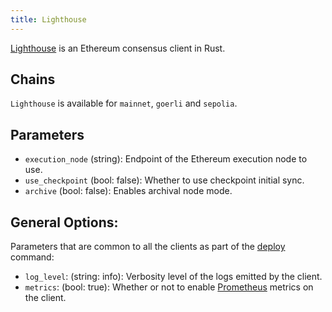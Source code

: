 ```yaml
---
title: Lighthouse
---
```


[Lighthouse](https://lighthouse-book.sigmaprime.io) is an Ethereum consensus client in Rust.

## Chains

`Lighthouse` is available for `mainnet`, `goerli` and `sepolia`.

## Parameters

- `execution_node` (string): Endpoint of the Ethereum execution node to use.
- `use_checkpoint` (bool: false): Whether to use checkpoint initial sync.
- `archive` (bool: false): Enables archival node mode.

## General Options:

Parameters that are common to all the clients as part of the [deploy](/docs/cli/deploy) command:

- `log_level`: (string: info): Verbosity level of the logs emitted by the client.
- `metrics`: (bool: true): Whether or not to enable [Prometheus](/docs/concepts/telemetry) metrics on the client.
